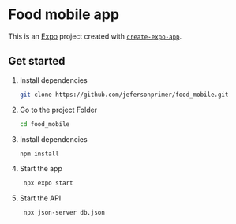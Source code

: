 # Food mobile app

This is an [Expo](https://expo.dev) project created with [`create-expo-app`](https://www.npmjs.com/package/create-expo-app).

## Get started

1. Install dependencies

   ```bash
   git clone https://github.com/jefersonprimer/food_mobile.git
   ```

1. Go to the project Folder

   ```bash
   cd food_mobile
   ```

2. Install dependencies

   ```bash
   npm install
   ```

3. Start the app

   ```bash
    npx expo start
   ```

3. Start the API

   ```bash
    npx json-server db.json
   ```

